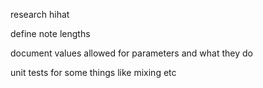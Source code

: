 research hihat

define note lengths

document values allowed for parameters and what they do

unit tests for some things like mixing etc
